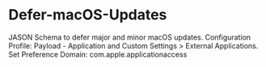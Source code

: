 # Defer-macOS-Updates
 JASON Schema to defer major and minor macOS updates.
Configuration Profile: Payload - Application and Custom Settings > External Applications.
Set Preference Domain: com.apple.applicationaccess
